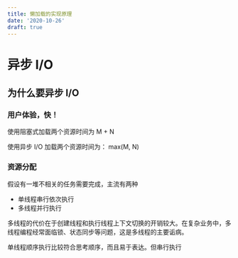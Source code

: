 ```yaml
---
title: 懒加载的实现原理
date: '2020-10-26'
draft: true
---
```


# 异步 I/O

## 为什么要异步 I/O

### 用户体验，快！

使用阻塞式加载两个资源时间为 M + N

使用异步 I/O 加载两个资源时间为： max(M, N)

### 资源分配

假设有一堆不相关的任务需要完成，主流有两种

- 单线程串行依次执行
- 多线程并行执行

多线程的代价在于创建线程和执行线程上下文切换的开销较大。在复杂业务中，多线程编程经常面临锁、状态同步等问题，这是多线程的主要诟病。

单线程顺序执行比较符合思考顺序，而且易于表达。但串行执行
